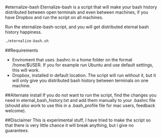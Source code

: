 #eternalize-bash
Eternalize-bash is a script that will make your bash history distributed between open terminals and even between machines, if you have Dropbox and run the script on all machines.

Run the eternalize-bash-script, and you will get distributed eternal bash history happiness.

```bash
./eternalize-bash.sh
```

##Requirements
* Enviroment that uses .bashrc in a home folder on the format /home/$USER. If you for example run Ubuntu and
use default settings, this will work.
* Dropbox, installed in default location. The script will run without it, but it will only give you distributed
bash history between terminals on one machine.

##Alternate install
If you do not want to run the script, find the changes you need in eternal_bash_history.txt and add them manually to your .bashrc file (should also work to use this in a .bash_profile file for mac users, feedback welcome).

##Disclaimer
This is experimental stuff, I have tried to make the script so that there is very little chance it will break
anything, but i give no guarantees.
